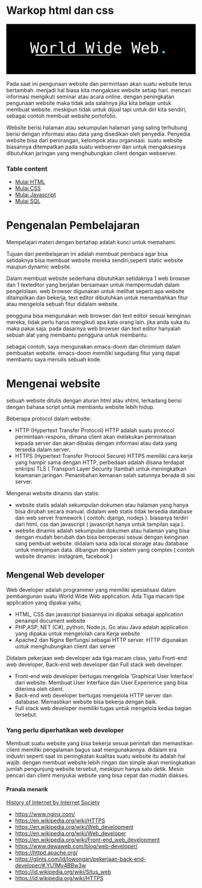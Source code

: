 # Warkop html dan css

![image](aset/01.png)

Pada saat ini pengunaan website dan permintaan akan suatu website terus bertambah.
menjadi hal biasa kita mengakses website setiap hari. mencari informasi mengikuti
seminar atau acara online. dengan peningkatan pengunaan website maka tidak ada salahnya
jika kita belajar untuk membuat website. meskipun tidak untuk dijual tapi untuk diri kita sendiri, sebagai contoh membuat website portofolio.

Website berisi halaman atau sekumpulan halaman yang saling terhubung berisi dengan informasi atau data yang disedikan oleh penyedia. Penyedia website bisa dari perorangan, kelompok atau organisasi. suatu website biasannya ditempatkan pada suatu webserver dan untuk mengaksesnya dibutuhkan jaringan yang menghubungkan client dengan webserver.

### Table content

- [Mulai HTML](document/html.md)
- [Mulai CSS](document/css.md)
- [Mulai Javascript](document/javascript.md)
- [Mulai SQL](document/sql.md)

# Pengenalan Pembelajaran

Mempelajari materi dengan bertahap adalah kunci untuk memahami.

Tujuan dari pembelajaran ini adalah membuat pembaca agar bisa setidaknya bisa membuat website mereka sendiri,seperti static website maupun dynamic website.

Dalam membuat website sederhana dibutuhkan setidaknya 1 web browser dan 1 texteditor yang berjalan bersamaan untuk mempermudah dalam pengelolaan.
web browser digunakan untuk melihat seperti apa website ditampilkan dan bekerja, text editor dibutuhkan untuk menambahkan fitur atau mengelola sebuah fitur didalam website. 

pengguna bisa mengunakan web browser dan text editor sesuai keinginan mereka, tidak perlu harus mengikuti apa kata orang lain. jika anda suka itu maka pakai saja.
pada dasarnya web browser dan text editor hanyalah sebuah alat yang membantu pengguna untuk membantu.

sebagai contoh, saya mengunakan emacs-doom dan chromium dalam pembuatan website. emacs-doom memiliki segudang fitur yang dapat membantu saya menulis sebuah kode.

# Mengenai website

sebuah website ditulis dengan aturan html atau xhtml, terkadang berisi dengan bahasa script untuk membantu website lebih hidup.

Beberapa protocol dalam website:
- HTTP (Hypertext Transfer Protocol)
HTTP adalah suatu protocol permintaan-respons, dimana client akan melakukan perminataan kepada server dan akan dibalas dengan informasi atau data yang tersedia dalam server.
- HTTPS (Hypertext Transfer Protocol Secure)
HTTPS memiliki cara kerja yang hampir sama dengan HTTP, perbedaan adalah disana terdapat enkripsi TLS ( Transport Layer Security )tambah untuk meningkatkan keamanan jaringan. Penambahan kemanan salah satunnya berada di sisi server.

Mengenai website dinamis dan statis:
- website statis
adalah sekumpulan dokumen atau halaman yang hanya bisa dirubah secara manual. didalam web statis tidak tersedia database dan web server framework ( contoh: django, nodejs ). biasanya terdiri dari html, css dan javascript ( javascript hanya untuk tampilan saja ).
- website dinamis
adalah sekumpulan dokumen atau halaman yang bisa dengan mudah berubah dan bisa beroperasi sesuai dengan keinginan sang pembuat website. didalam sana ada local storage atau database untuk menyimpan data. dibangun dengan sistem yang complex ( contoh website dinamis: instagram, facebook )

## Mengenal Web developer
Web developer adalah programmer yang memiliki spesialisasi dalam pembangunan suatu World Wide Web application. Ada Tiga macam tipe application yang dipakai yaitu;
- HTML, CSS dan javascript biasannya ini dipakai sebagai application penampil document website
- PHP,ASP, NET (C#), python, Node.js, Go atau Java adalah application yang dipakai untuk mengelolah cara Kerja website
- Apache2 dan Nginx Berfungsi sebagai HTTP server. HTTP digunakan untuk menghubungkan client dan server


Didalam pekerjaan web developer ada tiga macam class, yaitu Front-end web developer, Back-end web developer dan Full stack web developer.

- Front-end web developer bertugas mengelola 'Graphical User Interface' dari website. Membuat User Interface dan User Experience yang bisa diterima oleh client.
- Back-end web developer bertugas mengelola HTTP server dan database. Memastikan website bisa bekerja dengan baik.
- Full stack web developer memiliki tugas untuk mengelola kedua bagian tersebut.

### Yang perlu diperhatikan web developer

Membuat suatu website yang bisa bekerja sesuai perintah dan memastikan client memiliki pengalaman bagus saat mengunakannya. didalam era industri seperti saat ini peningkatan kualitas suatu website itu adalah hal wajib. dengan membuat website lebih ringan dan simple akan meningkatkan jumlah pengunjung website tersebut, meskipun hanya satu detik.
Mesin pencari dan client menyukai website yang bisa cepat dan mudah diakses.

#### Pranala menarik
[History of Internet by Internet Society](https://www.internethalloffame.org/brief-history-internet)
- https://www.nginx.com/
- https://en.wikipedia.org/wiki/HTTPS
- https://en.wikipedia.org/wiki/Web_development
- https://en.wikipedia.org/wiki/Web_developer
- https://en.wikipedia.org/wiki/Front-end_web_development
- https://www.dewaweb.com/blog/web-developer/
- https://httpd.apache.org/
- https://glints.com/id/lowongan/pekerjaan-back-end-developer/#.YU1Mv4BBw3w
- <https://id.wikipedia.org/wiki/Situs_web>
- <https://id.wikipedia.org/wiki/HTTPS>

